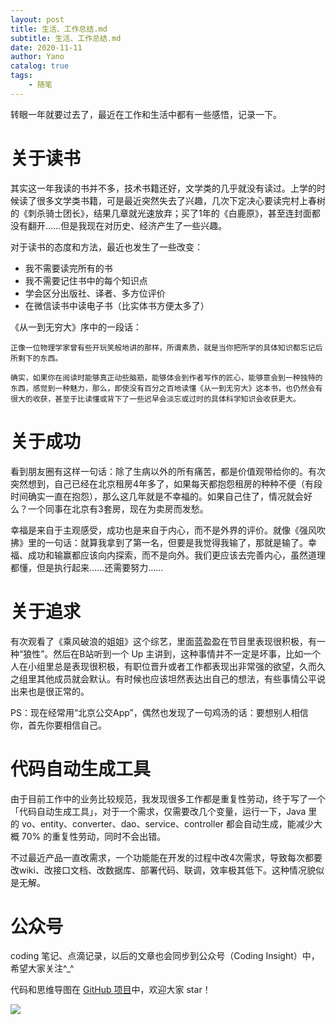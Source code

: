 ```yaml
---
layout: post
title: 生活、工作总结.md
subtitle: 生活、工作总结.md
date: 2020-11-11
author: Yano
catalog: true
tags:
    - 随笔
---
```


转眼一年就要过去了，最近在工作和生活中都有一些感悟，记录一下。

# 关于读书
其实这一年我读的书并不多，技术书籍还好，文学类的几乎就没有读过。上学的时候读了很多文学类书籍，可是最近突然失去了兴趣，几次下定决心要读完村上春树的《刺杀骑士团长》，结果几章就光速放弃；买了1年的《白鹿原》，甚至连封面都没有翻开……但是我现在对历史、经济产生了一些兴趣。

对于读书的态度和方法，最近也发生了一些改变：
* 我不需要读完所有的书
* 我不需要记住书中的每个知识点
* 学会区分出版社、译者、多方位评价
* 在微信读书中读电子书（比实体书方便太多了）

《从一到无穷大》序中的一段话：

    正像一位物理学家曾有些开玩笑般地讲的那样，所谓素质，就是当你把所学的具体知识都忘记后所剩下的东西。

    确实，如果你在阅读时能够真正动些脑筋，能够体会到作者写作的匠心，能够意会到一种独特的东西，感觉到一种魅力，那么，即使没有百分之百地读懂《从一到无穷大》这本书，也仍然会有很大的收获，甚至于比读懂或背下了一些迟早会淡忘或过时的具体科学知识会收获更大。

# 关于成功

看到朋友圈有这样一句话：除了生病以外的所有痛苦，都是价值观带给你的。有次突然想到，自己已经在北京租房4年多了，如果每天都抱怨租房的种种不便（有段时间确实一直在抱怨），那么这几年就是不幸福的。如果自己住了，情况就会好么？一个同事在北京有3套房，现在为卖房而发愁。

幸福是来自于主观感受，成功也是来自于内心，而不是外界的评价。就像《强风吹拂》里的一句话：就算我拿到了第一名，但要是我觉得我输了，那就是输了。幸福、成功和输赢都应该向内探索，而不是向外。我们更应该去完善内心，虽然道理都懂，但是执行起来……还需要努力……

# 关于追求

有次观看了《乘风破浪的姐姐》这个综艺，里面蓝盈盈在节目里表现很积极，有一种“狼性”。然后在B站听到一个 Up 主讲到，这种事情并不一定是坏事，比如一个人在小组里总是表现很积极，有职位晋升或者工作都表现出非常强的欲望，久而久之组里其他成员就会默认。有时候也应该坦然表达出自己的想法，有些事情公平说出来也是很正常的。

PS：现在经常用“北京公交App”，偶然也发现了一句鸡汤的话：要想别人相信你，首先你要相信自己。

# 代码自动生成工具

由于目前工作中的业务比较规范，我发现很多工作都是重复性劳动，终于写了一个「代码自动生成工具」，对于一个需求，仅需要改几个变量，运行一下，Java 里的 vo、entity、converter、dao、service、controller 都会自动生成，能减少大概 70% 的重复性劳动，同时不会出错。

不过最近产品一直改需求，一个功能能在开发的过程中改4次需求，导致每次都要改wiki、改接口文档、改数据库、部署代码、联调，效率极其低下。这种情况貌似是无解。

# 公众号

coding 笔记、点滴记录，以后的文章也会同步到公众号（Coding Insight）中，希望大家关注^_^

代码和思维导图在 [GitHub 项目](https://github.com/LjyYano/Thinking_in_Java_MindMapping)中，欢迎大家 star！

![](http://yano.oss-cn-beijing.aliyuncs.com/2019-07-29-qrcode_for_gh_a26ce4572791_258.jpg)
